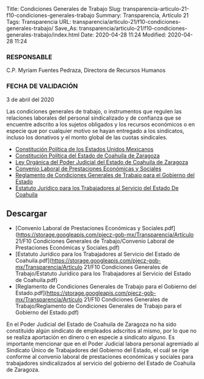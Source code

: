 Title: Condiciones Generales de Trabajo
Slug: transparencia-articulo-21-f10-condiciones-generales-trabajo
Summary: Transparencia, Artículo 21
Tags: Transparencia
URL: transparencia/articulo-21/f10-condiciones-generales-trabajo/
Save_As: transparencia/articulo-21/f10-condiciones-generales-trabajo/index.html
Date: 2020-04-28 11:24
Modified: 2020-04-28 11:24


### RESPONSABLE

C.P. Myriam Fuentes Pedraza, Directora de Recursos Humanos

### FECHA DE VALIDACIÓN

3 de abril del 2020

Las condiciones generales de trabajo, o instrumentos que regulen las relaciones laborales del personal sindicalizado y de confianza que se encuentre adscrito a los sujetos obligados y los recursos económicos o en especie que por cualquier motivo se hayan entregado a los sindicatos, incluso los donativos y el monto global de las cuotas sindicales.



* [Constitución Política de los Estados Unidos Mexicanos](http://www.diputados.gob.mx/LeyesBiblio/pdf/1_201219.pdf)
* [Constitución Política del Estado de Coahuila de Zaragoza](http://congresocoahuila.gob.mx/transparencia/03/Leyes_Coahuila/coa01.pdf)
* [Ley Orgánica del Poder Judicial del Estado de Coahuila de Zaragoza](http://congresocoahuila.gob.mx/transparencia/03/Leyes_Coahuila/coa61.pdf)
* [Convenio Laboral de Prestaciones Económicas y Sociales](https://storage.googleapis.com/pjecz-gob-mx/transparencia/articulo-21/f10-condiciones-generales-trabajo/convenio-laboral-de-prestaciones-economicas-y-sociales.pdf)
* [Reglamento de Condiciones Generales de Trabajo para el Gobierno del Estado](https://storage.googleapis.com/pjecz-gob-mx/transparencia/articulo-21/f10-condiciones-generales-trabajo/reglamento-de-condiciones-generales-de-trabajo-para-el-gobierno-del-estado.pdf)
* [Estatuto Jurídico para los Trabajadores al Servicio del Estado De Coahuila](https://storage.googleapis.com/pjecz-gob-mx/transparencia/articulo-21/f10-condiciones-generales-trabajo/estatuto-juridico-para-los-trabajadores-al-servicio-del-estado-de-coahuila.pdf)



## Descargar


* [Convenio Laboral de Prestaciones Económicas y Sociales.pdf](https://storage.googleapis.com/pjecz-gob-mx/Transparencia/Artículo 21/F10 Condiciones Generales de Trabajo/Convenio Laboral de Prestaciones Económicas y Sociales.pdf)
* [Estatuto Jurídico para los Trabajadores al Servicio del Estado de Coahuila.pdf](https://storage.googleapis.com/pjecz-gob-mx/Transparencia/Artículo 21/F10 Condiciones Generales de Trabajo/Estatuto Jurídico para los Trabajadores al Servicio del Estado de Coahuila.pdf)
* [Reglamento de Condiciones Generales de Trabajo para el Gobierno del Estado.pdf](https://storage.googleapis.com/pjecz-gob-mx/Transparencia/Artículo 21/F10 Condiciones Generales de Trabajo/Reglamento de Condiciones Generales de Trabajo para el Gobierno del Estado.pdf)


En el Poder Judicial del Estado de Coahuila de Zaragoza no ha sido constituido algún sindicato de empleados adscritos al mismo, por lo que no se realiza aportación en dinero o en especie a sindicato alguno. Es importante mencionar que en el Poder Judicial labora personal agremiado al Sindicato Único de Trabajadores del Gobierno del Estado, el cuál se rige conforme al convenio laboral de prestaciones económicas y sociales para trabajadores sindicalizados al servicio del gobierno del Estado de Coahuila de Zaragoza.




